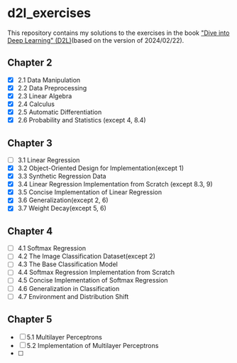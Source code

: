 # d2l_exercises

This repository contains my solutions to the exercises in the book ["Dive into Deep Learning" (D2L)](https://d2l.ai/index.html)(based on the version of 2024/02/22).

## Chapter 2

- [x] 2.1 Data Manipulation
- [x] 2.2 Data Preprocessing
- [x] 2.3 Linear Algebra
- [x] 2.4 Calculus
- [x] 2.5 Automatic Differentiation
- [x] 2.6 Probability and Statistics (except 4, 8.4)

## Chapter 3

- [ ] 3.1 Linear Regression
- [x] 3.2 Object-Oriented Design for Implementation(except 1)
- [x] 3.3 Synthetic Regression Data
- [x] 3.4 Linear Regression Implementation from Scratch (except 8.3, 9)
- [x] 3.5 Concise Implementation of Linear Regression
- [x] 3.6 Generalization(except 2, 6)
- [x] 3.7 Weight Decay(except 5, 6)

## Chapter 4

- [ ] 4.1 Softmax Regression
- [ ] 4.2 The Image Classification Dataset(except 2)
- [ ] 4.3 The Base Classification Model
- [ ] 4.4 Softmax Regression Implementation from Scratch
- [ ] 4.5 Concise Implementation of Softmax Regression
- [ ] 4.6 Generalization in Classification
- [ ] 4.7 Environment and Distribution Shift

## Chapter 5

- [ ] 5.1 Multilayer Perceptrons
- [ ] 5.2 Implementation of Multilayer Perceptrons
- [ ] 